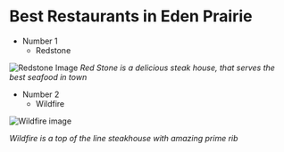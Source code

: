 # Best Restaurants in Eden Prairie 

* Number 1
  * Redstone 

![Redstone Image](https://encrypted-tbn0.gstatic.com/images?q=tbn:ANd9GcRC_0nc1TWo9tHvybr9vAnL0NrOJGphT9buSDFtw7szy4PJpJjpa8cYZCB_ntpiGQUR-H4:https://www.redstonegrill.com/wp-content/uploads/2016/11/Bridgewater3-website-3.jpg&usqp=CAU)
*Red Stone is a delicious steak house, that serves the best seafood in town* 

* Number 2
  * Wildfire 

![Wildfire image](https://encrypted-tbn0.gstatic.com/images?q=tbn:ANd9GcRnj2v6ZYhORzyKR9mRZzcMsnuihbtWXcl4Wgt9HJ9yB5Jlk_bURCRLHzw__4UOvQpbc4s:https://lookaside.fbsbx.com/lookaside/crawler/media/%3Fmedia_id%3D170789006294570&usqp=CAU)

*Wildfire is a top of the line steakhouse with amazing prime rib* 
